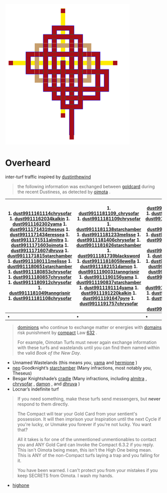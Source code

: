 ![pattern](assets/pattern.gif)

# Overheard

 inter-turf traffic inspired by  [dustinthewind](dustinthewind.md)
>
>   the following information was exchanged between  [goldcard](goldcard.md)  during the recent Dustiness, as detected by  [oimota](oimota.md) . 

|  1. [dust9911161114chrysofar](dust9911161114chrysofar.md) 1. [dust9911162034kalkin](dust9911162034kalkin.md) 1. [dust9911162302yama](dust9911162302yama.md) 1. [dust9911171431theseus](dust9911171431theseus.md) 1. [dust9911171434eressea](dust9911171434eressea.md) 1. [dust9911171511almitra](dust9911171511almitra.md) 1. [dust9911171603oimota](dust9911171603oimota.md) 1. [dust9911171607dhruva](dust9911171607dhruva.md) 1. [dust9911171815starchamber](dust9911171815starchamber.md) 1. [dust9911180111melisse](dust9911180111melisse.md) 1. [dust9911180651starchamber](dust9911180651starchamber.md) 1. [dust9911180853chrysofar](dust9911180853chrysofar.md) 1. [dust9911180857chrysofar](dust9911180857chrysofar.md) 1. [dust9911180912chrysofar](dust9911180912chrysofar.md) 1. [dust9911181049tanngrisnir](dust9911181049tanngrisnir.md) 1. [dust9911181108chrysofar](dust9911181108chrysofar.md)  |  1. [dust9911181109_chrysofar](dust9911181109_chrysofar.md) 1. [dust9911181109chrysofar](dust9911181109chrysofar.md) 1. [dust9911181138starchamber](dust9911181138starchamber.md) 1. [dust9911181233melisse](dust9911181233melisse.md) 1. [dust9911181406chrysofar](dust9911181406chrysofar.md) 1. [dust9911181626starchamber](dust9911181626starchamber.md) 1. [dust9911181739blacksword](dust9911181739blacksword.md) 1. [dust9911181805llewella](dust9911181805llewella.md) 1. [dust9911182151damon](dust9911182151damon.md) 1. [dust9911190031tanngrisnir](dust9911190031tanngrisnir.md) 1. [dust9911190156yama](dust9911190156yama.md) 1. [dust9911190837starchamber](dust9911190837starchamber.md) 1. [dust9911191114yama](dust9911191114yama.md) 1. [dust9911191220kalkin](dust9911191220kalkin.md) 1. [dust9911191647pyre](dust9911191647pyre.md) 1. [dust9911191757chrysofar](dust9911191757chrysofar.md)  |  1. [dust9911191809chrysofar](dust9911191809chrysofar.md) 1. [dust9911191820yama](dust9911191820yama.md) 1. [dust9911191823tanngrisnir](dust9911191823tanngrisnir.md) 1. [dust9911191903hermione](dust9911191903hermione.md) 1. [dust9911192037kalkin](dust9911192037kalkin.md) 1. [dust9911192201chrysofar](dust9911192201chrysofar.md) 1. [dust9911192218chrysofar](dust9911192218chrysofar.md) 1. [dust9911200132besgar](dust9911200132besgar.md) 1. [dust9911200753kalkin](dust9911200753kalkin.md) 1. [dust9911211032kalkin](dust9911211032kalkin.md) 1. [dust9911211317kalkin](dust9911211317kalkin.md) 1. [dust9911212000hermione](dust9911212000hermione.md) 1. [dust9911220018tanngrisnir](dust9911220018tanngrisnir.md) 1. [dust9911221108melisse](dust9911221108melisse.md) 1. [dust9911221133melisse](dust9911221133melisse.md) 1. [dust9911221216chrysofar](dust9911221216chrysofar.md)  |  1. [dust9911221330starchamber](dust9911221330starchamber.md) 1. [dust9911221342starchamber](dust9911221342starchamber.md) 1. [dust9911221418starchamber](dust9911221418starchamber.md) 1. [dust9911222053kalkin](dust9911222053kalkin.md) 1. [dust9911230115threnody](dust9911230115threnody.md) 1. [dust9911230217threnody](dust9911230217threnody.md) 1. [dust9911230227locnar](dust9911230227locnar.md) 1. [dust9911230846damon](dust9911230846damon.md) 1. [dust9911231010chrysofar](dust9911231010chrysofar.md) 1. [dust9911231013chrysofar](dust9911231013chrysofar.md) 1. [dust9911231754greyson](dust9911231754greyson.md) 1. [dust9911240004hermione](dust9911240004hermione.md) 1. [dust9911241034kalkin](dust9911241034kalkin.md) 1. [dust9911252005blood](dust9911252005blood.md) 1. [nirvanna](nirvanna.md)  | 
| ----------------------------------------------------------------------------------------------------------------------------------------------------------------------------------------------------------------------------------------------------------------------------------------------------------------------------------------------------------------------------------------------------------------------------------------------------------------------------------------------------------------------------------------------------------------------------------------------------------------------------------------------------------------------------------------------------------------------------------------------------------------------------------------------------------------------------------------------------------------------------------------------------------------- | ------------------------------------------------------------------------------------------------------------------------------------------------------------------------------------------------------------------------------------------------------------------------------------------------------------------------------------------------------------------------------------------------------------------------------------------------------------------------------------------------------------------------------------------------------------------------------------------------------------------------------------------------------------------------------------------------------------------------------------------------------------------------------------------------------------------------------------------------------------------------------------------------------------------- | ----------------------------------------------------------------------------------------------------------------------------------------------------------------------------------------------------------------------------------------------------------------------------------------------------------------------------------------------------------------------------------------------------------------------------------------------------------------------------------------------------------------------------------------------------------------------------------------------------------------------------------------------------------------------------------------------------------------------------------------------------------------------------------------------------------------------------------------------------------------------------------------------------- | -------------------------------------------------------------------------------------------------------------------------------------------------------------------------------------------------------------------------------------------------------------------------------------------------------------------------------------------------------------------------------------------------------------------------------------------------------------------------------------------------------------------------------------------------------------------------------------------------------------------------------------------------------------------------------------------------------------------------------------------------------------------------------------------------------------------------- | 
| •                                                                                                                                                                                                                                                                                                                                                                                                                                                                                                                                                                                                                                                                                                                                                                                                                                                                                                                 | •                                                                                                                                                                                                                                                                                                                                                                                                                                                                                                                                                                                                                                                                                                                                                                                                                                                                                                                   | •                                                                                                                                                                                                                                                                                                                                                                                                                                                                                                                                                                                                                                                                                                                                                                                                                                                                                                     | •                                                                                                                                                                                                                                                                                                                                                                                                                                                                                                                                                                                                                                                                                                                                                                                                                          | 
>
>    [dominions](dominions.md)  who continue to exchange matter or energies with  [domains](domains.md)  risk punishment by  [compact](compact.md)  Law  [632](632.md) . 
>
>   For example, Oimotan Turfs must never again exchange information with these turfs and wastelands until you can find them named within the valid *Book of the New Day*.

* Unnamed Wastelands (this means *you*,  [yama](yama.md)  and  [hermione](hermione.md) ) 
*  [neo](neo.md)  Goodknight’s  [starchamber](starchamber.md)  (Many infractions, most notably *you*, Theseus) 
* Besgar Knightshade’s  [cradle](cradle.md)  (Many infractions, including  [almitra](almitra.md) ,  [chrysofar](chrysofar.md) ,  [damon](damon.md) , and  [dhruva](dhruva.md) ) 
* Locnar’s indefinite turf 
>
>   If you need something, make these turfs send messengers, but **never** respond to them directly. 
>
>   The Compact will tear your Gold Card from your sentient's possession. It will then imprison your Inspiration until the next Cycle if you're lucky, or Unmake you forever if you're not lucky. You want that? 
>
>   All it takes is for one of the unmentioned unmentionables to contact you and ANY Gold Card can Invoke the Compact 6.3.2 if you reply. This isn't Oimota being mean, this isn't the High One being mean. This is ANY of the non-Compact turfs laying a trap and you falling for it. 
>
>   You have been warned. I can't protect you from your mistakes if you keep SECRETS from Oimota. I wash my hands. 

- [highone](highone.md)  

 
